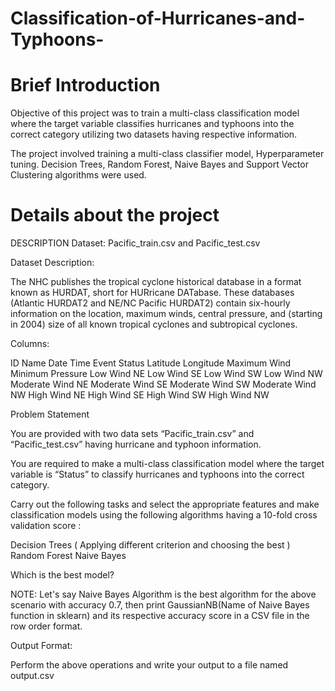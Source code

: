 # Classification-of-Hurricanes-and-Typhoons-
# Brief Introduction

Objective of this project was to train a multi-class classification model where the target variable classifies hurricanes and typhoons into the correct category utilizing two datasets having respective information.

The project involved training a multi-class classifier model, Hyperparameter tuning.
Decision Trees, Random Forest, Naive Bayes and Support Vector Clustering algorithms were used.

# Details about the project

DESCRIPTION
Dataset: Pacific_train.csv and Pacific_test.csv

Dataset Description:

The NHC publishes the tropical cyclone historical database in a format known as HURDAT, short for HURricane DATabase. These databases (Atlantic HURDAT2 and NE/NC Pacific HURDAT2) contain six-hourly information on the location, maximum winds, central pressure, and (starting in 2004) size of all known tropical cyclones and subtropical cyclones.

Columns:

ID
Name
Date
Time
Event
Status
Latitude
Longitude
Maximum Wind
Minimum Pressure
Low Wind NE
Low Wind SE
Low Wind SW
Low Wind NW
Moderate Wind NE
Moderate Wind SE
Moderate Wind SW
Moderate Wind NW
High Wind NE
High Wind SE
High Wind SW
High Wind NW


Problem Statement 

You are provided with two data sets “Pacific_train.csv” and “Pacific_test.csv” having hurricane and typhoon information.

You are required to make a multi-class classification model where the target variable is “Status” to classify hurricanes and typhoons into the correct category.

Carry out the following tasks and select the appropriate features and make classification models using the following algorithms having a 10-fold cross validation score : 

Decision Trees ( Applying different criterion and choosing the best )
Random Forest
Naive Bayes


Which is the best model? 

NOTE: Let's say Naive Bayes Algorithm is the best algorithm for the above scenario with accuracy 0.7, then print GaussianNB(Name of Naive Bayes function in sklearn) and its respective accuracy score in a CSV file in the row order format.

Output Format:

Perform the above operations and write your output to a file named output.csv

